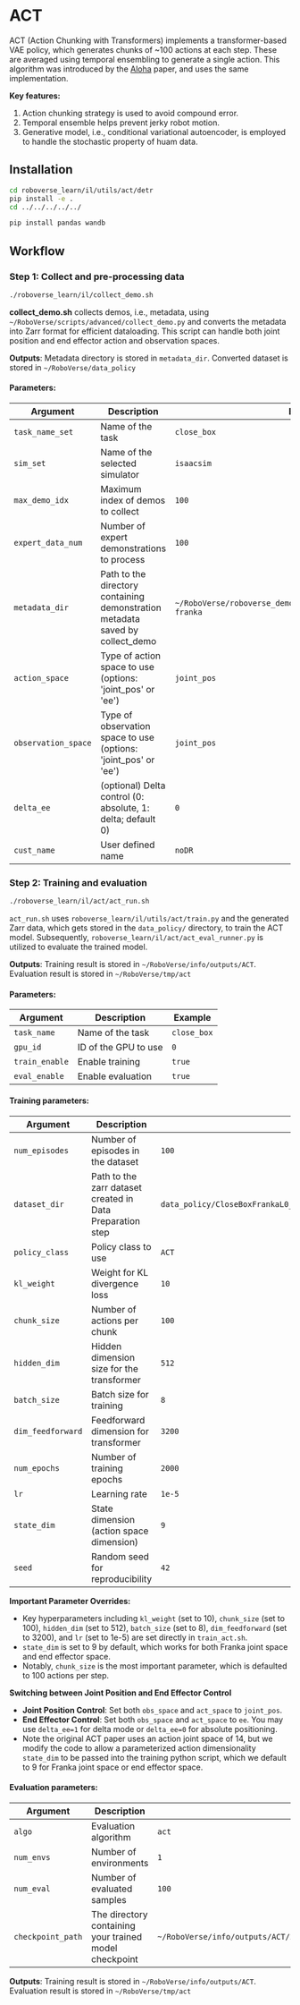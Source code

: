 # ACT

ACT (Action Chunking with Transformers) implements a transformer-based VAE policy, which generates chunks of ~100 actions at each step. These are averaged using temporal ensembling to generate a single action. This algorithm was introduced by the [Aloha](https://arxiv.org/abs/2304.13705) paper, and uses the same implementation.

**Key features:**

1. Action chunking strategy is used to avoid compound error.
2. Temporal ensemble helps prevent jerky robot motion.
3. Generative model, i.e., conditional variational autoencoder, is employed to handle the stochastic property of huam data.

## Installation

```bash
cd roboverse_learn/il/utils/act/detr
pip install -e .
cd ../../../../../

pip install pandas wandb
```

## Workflow 

### Step 1: Collect and pre-processing data

```bash
./roboverse_learn/il/collect_demo.sh
```

**collect_demo.sh** collects demos, i.e., metadata, using `~/RoboVerse/scripts/advanced/collect_demo.py` and converts the metadata into Zarr format for efficient dataloading. This script can handle both joint position and end effector action and observation spaces.

**Outputs**: Metadata directory is stored in `metadata_dir`. Converted dataset is stored in `~/RoboVerse/data_policy`

#### Parameters:

| Argument            | Description                                                  | Example                                                      |
| ------------------- | ------------------------------------------------------------ | ------------------------------------------------------------ |
| `task_name_set`     | Name of the task                                             | `close_box`                                                  |
| `sim_set`           | Name of the selected simulator                               | `isaacsim`                                                   |
| `max_demo_idx`      | Maximum index of demos to collect                            | `100`                                                        |
| `expert_data_num`   | Number of expert demonstrations to process                   | `100`                                                        |
| `metadata_dir`      | Path to the directory containing demonstration metadata saved by collect_demo | `~/RoboVerse/roboverse_demo/demo_isaacsim/close_box-/robot-franka` |
| `action_space`      | Type of action space to use (options: 'joint_pos' or 'ee')   | `joint_pos`                                                  |
| `observation_space` | Type of observation space to use (options: 'joint_pos' or 'ee') | `joint_pos`                                                  |
| `delta_ee`          | (optional) Delta control (0: absolute, 1: delta; default 0)  | `0`                                                          |
| `cust_name`         | User defined name                                            | `noDR`                                                       |


### Step 2: Training and evaluation

```bash
./roboverse_learn/il/act/act_run.sh
```

`act_run.sh` uses `roboverse_learn/il/utils/act/train.py` and the generated Zarr data, which gets stored in the `data_policy/` directory, to train the ACT model. Subsequently, `roboverse_learn/il/act/act_eval_runner.py` is utilized to evaluate the trained model.  

**Outputs**: Training result is stored in `~/RoboVerse/info/outputs/ACT`. Evaluation result is stored in `~/RoboVerse/tmp/act`

#### Parameters:

| Argument       | Description          | Example     |
| -------------- | -------------------- | ----------- |
| `task_name`    | Name of the task     | `close_box` |
| `gpu_id`       | ID of the GPU to use | `0`         |
| `train_enable` | Enable training      | `true`      |
| `eval_enable`  | Enable evaluation    | `true`      |

#### Training parameters:

| Argument          | Description                                               | Example                                                      |
| ----------------- | --------------------------------------------------------- | ------------------------------------------------------------ |
| `num_episodes`    | Number of episodes in the dataset                         | `100`                                                        |
| `dataset_dir`     | Path to the zarr dataset created in Data Preparation step | `data_policy/CloseBoxFrankaL0_obs:joint_pos_act:joint_pos_100.zarr` |
| `policy_class`    | Policy class to use                                       | `ACT`                                                        |
| `kl_weight`       | Weight for KL divergence loss                             | `10`                                                         |
| `chunk_size`      | Number of actions per chunk                               | `100`                                                        |
| `hidden_dim`      | Hidden dimension size for the transformer                 | `512`                                                        |
| `batch_size`      | Batch size for training                                   | `8`                                                          |
| `dim_feedforward` | Feedforward dimension for transformer                     | `3200`                                                       |
| `num_epochs`      | Number of training epochs                                 | `2000`                                                       |
| `lr`              | Learning rate                                             | `1e-5`                                                       |
| `state_dim`       | State dimension (action space dimension)                  | `9`                                                          |
| `seed`            | Random seed for reproducibility                           | `42`                                                         |


**Important Parameter Overrides:**

- Key hyperparameters including `kl_weight` (set to 10), `chunk_size` (set to 100), `hidden_dim` (set to 512), `batch_size` (set to 8), `dim_feedforward` (set to 3200), and `lr` (set to 1e-5) are set directly in `train_act.sh`.
- `state_dim` is set to 9 by default, which works for both Franka joint space and end effector space.
- Notably, `chunk_size` is the most important parameter, which is defaulted to 100 actions per step.

**Switching between Joint Position and End Effector Control**

- **Joint Position Control**: Set both `obs_space` and `act_space` to `joint_pos`.
- **End Effector Control**: Set both `obs_space` and `act_space` to `ee`. You may use `delta_ee=1` for delta mode or `delta_ee=0` for absolute positioning.
- Note the original ACT paper uses an action joint space of 14, but we modify the code to allow a parameterized action dimensionality `state_dim` to be passed into the training python script, which we default to 9 for Franka joint space or end effector space.

#### Evaluation parameters:

| Argument          | Description                                            | Example                                                      |
| ----------------- | ------------------------------------------------------ | ------------------------------------------------------------ |
| `algo`     | Evaluation algorithm   | `act` |
| `num_envs` | Number of environments | `1`   |
| `num_eval` | Number of evaluated samples | `100`   |
| `checkpoint_path` | The directory containing your trained model checkpoint | `~/RoboVerse/info/outputs/ACT/2025.09.04/01.37.14_close_box_obs:joint_pos_act:joint_pos_100` |


**Outputs**: Training result is stored in `~/RoboVerse/info/outputs/ACT`. Evaluation result is stored in `~/RoboVerse/tmp/act`
